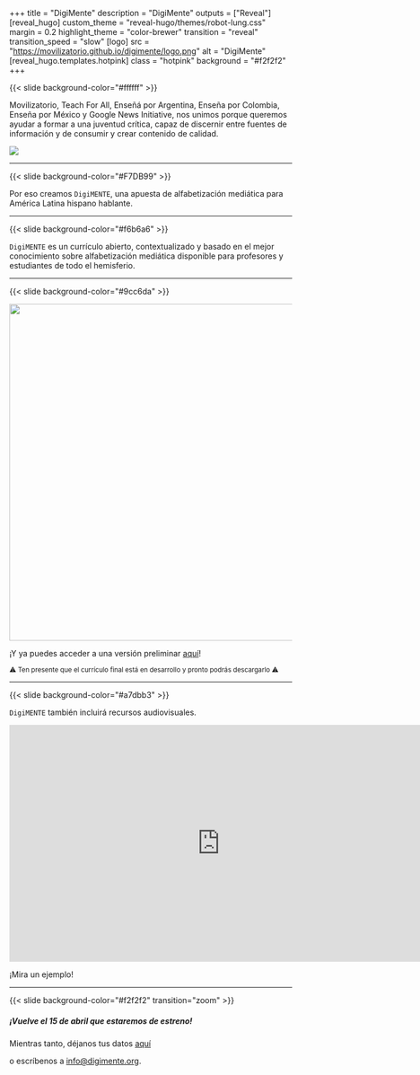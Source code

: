 +++
title = "DigiMente"
description = "DigiMente"
outputs = ["Reveal"]
[reveal_hugo]
custom_theme = "reveal-hugo/themes/robot-lung.css"
margin = 0.2
highlight_theme = "color-brewer"
transition = "reveal"
transition_speed = "slow"
[logo]
src = "https://movilizatorio.github.io/digimente/logo.png"
alt = "DigiMente"
[reveal_hugo.templates.hotpink]
class = "hotpink"
background = "#f2f2f2"
+++

{{< slide background-color="#ffffff" >}}

Movilizatorio, Teach For All, Enseñá por Argentina, Enseña por Colombia, Enseña por México y Google News Initiative, nos unimos porque queremos ayudar a formar a una juventud crítica, capaz de discernir entre fuentes de información y de consumir y crear contenido de calidad.


<img src="https://movilizatorio.github.io/digimente/logos.png" style="background:none; border:none; box-shadow:none;">

---

{{< slide background-color="#F7DB99" >}}

Por eso creamos `DigiMENTE`, una apuesta de alfabetización mediática para América Latina hispano hablante.

---

{{< slide background-color="#f6b6a6" >}}

`DigiMENTE` es un currículo abierto, contextualizado y basado en el mejor conocimiento sobre alfabetización mediática disponible para profesores y estudiantes de todo el hemisferio.


---
{{< slide background-color="#9cc6da" >}}

<img src="https://movilizatorio.github.io/digimente/digirueda.png" style="background:none; border:none; box-shadow:none;" width="600" height="600">

¡Y ya puedes acceder a una versión preliminar <a href="https://drive.google.com/drive/folders/1WEXMxhQWmPpz8F7I3S8KkglWMS56PaPK?usp=sharing" target="_blank" rel="noopener">aquí</a>!

<small>
⚠️ Ten presente que el currículo final está en desarrollo y pronto podrás descargarlo ⚠️
</small>

---
{{< slide background-color="#a7dbb3" >}}

`DigiMENTE` también incluirá recursos audiovisuales.

<iframe width="750" height="422" src="https://www.youtube.com/embed/A60mSh6n30c" frameborder="0" allow="accelerometer; autoplay; clipboard-write; encrypted-media; gyroscope; picture-in-picture" allowfullscreen></iframe>

¡Mira un ejemplo!

---
{{< slide background-color="#f2f2f2" transition="zoom" >}}

##### ¡Vuelve el 15 de abril que estaremos de estreno! #####

Mientras tanto, déjanos tus datos <a href="https://docs.google.com/forms/d/e/1FAIpQLSdZO6_rmsWhyfNOQJuI-SNmE__hifGGd-fY8ijjtBR8vsp_HQ/viewform">aquí</a>

o escríbenos a <a href="mailto:info@digimente.org">info@digimente.org</a>.
